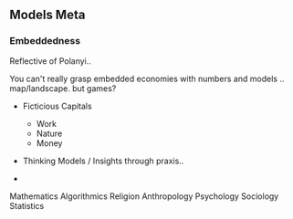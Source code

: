 ## Models Meta

### Embeddedness
Reflective of Polanyi..

You can't really grasp embedded economies with numbers and models .. map/landscape.
but games? 

- Ficticious Capitals
    - Work
    - Nature
    - Money


- Thinking Models / Insights through praxis.. 
- 


Mathematics
Algorithmics
Religion
Anthropology
Psychology
Sociology
Statistics

